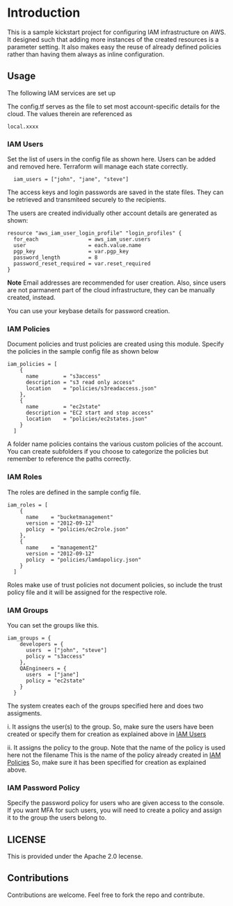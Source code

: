# Introduction #
This is a sample kickstart project for configuring IAM infrastructure on AWS. It designed such that adding more instances of the created resources is a parameter setting. It also makes easy the reuse of already defined policies rather than having them always as inline configuration.

## Usage ##
The following IAM services are set up

The config.tf serves as the file to set most account-specific details for the cloud. The values therein are referenced as
```
local.xxxx
```

### IAM Users ###
Set the list of users in the config file as shown here. Users can be added and removed here. Terraform will manage each state correctly.
```
  iam_users = ["john", "jane", "steve"]
```

The access keys and login passwords are saved in the state files. They can be retrieved and transmiteed securely to the recipients. 

The users are created individually other account details are generated as shown:
```
resource "aws_iam_user_login_profile" "login_profiles" {
  for_each                = aws_iam_user.users
  user                    = each.value.name
  pgp_key                 = var.pgp_key
  password_length         = 8
  password_reset_required = var.reset_required
}
```
 **Note** Email addresses are recommended for user creation. Also, since users are not parmanent part of the cloud infrastructure, they can be manually created, instead.

You can use your keybase details for password creation.

### IAM Policies ### 
Document policies and trust policies are created using this module. Specify the policies in the sample config file as shown below
```
iam_policies = [
    {
      name        = "s3access"
      description = "s3 read only access"
      location    = "policies/s3readaccess.json"
    },
    {
      name        = "ec2state"
      description = "EC2 start and stop access"
      location    = "policies/ec2states.json"
    }
  ]
```
A folder name policies contains the various custom policies of the account. You can create subfolders if you choose to categorize the policies but remember to reference the paths correctly.

### IAM Roles ### 
The roles are defined in the sample config file.
```
iam_roles = [
    {
      name    = "bucketmanagement"
      version = "2012-09-12"
      policy  = "policies/ec2role.json"
    },
    {
      name    = "management2"
      version = "2012-09-12"
      policy  = "policies/lamdapolicy.json"
    }
  ]
```
Roles make use of trust policies not document policies, so include the trust policy file and it will be assigned for the respective role.

### IAM Groups ### 
You can set the groups like this.
```
iam_groups = {
    developers = {
      users  = ["john", "steve"]
      policy = "s3access"
    },
    QAEngineers = {
      users  = ["jane"]
      policy = "ec2state"
    }
  }
```
The system creates each of the groups specified here and does two assigments. 

i. It assigns the user(s) to the group. So, make sure the users have been created or specify them for creation as explained above in <a href="#iam-users">IAM Users</a>

ii. It assigns the policy to the group. Note that the name of the policy is used here not the filename This is the name of the policy already created in <a href="#iam-policies">IAM Policies</a> So, make sure it has been specified for creation as explained above.

### IAM Password Policy ### 
Specify the password policy for users who are given access to the console. If you want MFA for such users, you will need to create a policy and assign it to the group the users belong to.

## LICENSE ## 
This is provided under the Apache 2.0 lecense.

## Contributions ##
Contributions are welcome. Feel free to fork the repo and contribute.
